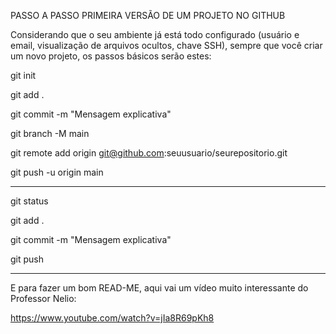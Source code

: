 PASSO A PASSO PRIMEIRA VERSÃO DE UM PROJETO NO GITHUB

Considerando que o seu ambiente já está todo configurado (usuário e email, visualização de arquivos ocultos, chave SSH), sempre que você criar um novo projeto, os passos básicos serão estes:

git init

git add .

git commit -m "Mensagem explicativa"

git branch -M main

git remote add origin git@github.com:seuusuario/seurepositorio.git

git push -u origin main

------------------------------------------------------------------------

git status

git add .

git commit -m "Mensagem explicativa"

git push

------------------------------------------------------------------------

E para fazer um bom READ-ME, aqui vai um vídeo muito interessante do Professor Nelio:

https://www.youtube.com/watch?v=jIa8R69pKh8
